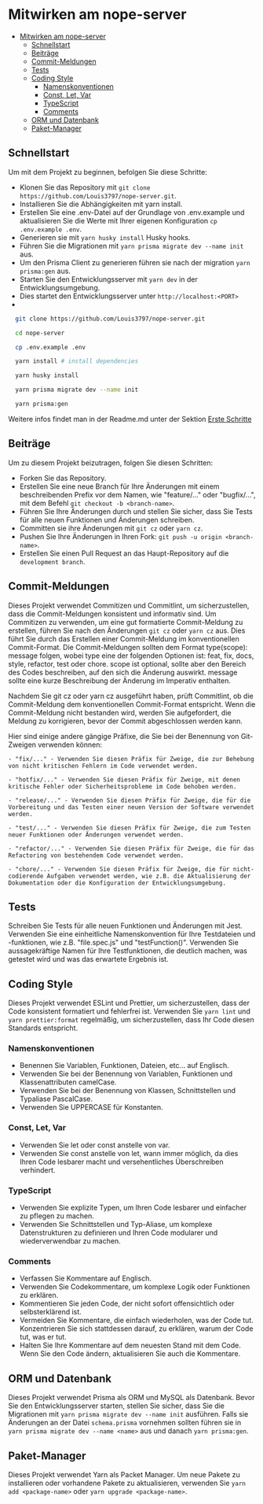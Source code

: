 # Mitwirken am nope-server

- [Mitwirken am nope-server](#mitwirken-am-nope-server)
  - [Schnellstart](#schnellstart)
  - [Beiträge](#beiträge)
  - [Commit-Meldungen](#commit-meldungen)
  - [Tests](#tests)
  - [Coding Style](#coding-style)
    - [Namenskonventionen](#namenskonventionen)
    - [Const, Let, Var](#const-let-var)
    - [TypeScript](#typescript)
    - [Comments](#comments)
  - [ORM und Datenbank](#orm-und-datenbank)
  - [Paket-Manager](#paket-manager)

## Schnellstart

Um mit dem Projekt zu beginnen, befolgen Sie diese Schritte:

- Klonen Sie das Repository mit `git clone https://github.com/Louis3797/nope-server.git`.
- Installieren Sie die Abhängigkeiten mit yarn install.
- Erstellen Sie eine .env-Datei auf der Grundlage von .env.example und aktualisieren Sie die Werte mit Ihrer eigenen Konfiguration `cp .env.example .env`.
- Generieren sie mit `yarn husky install` Husky hooks.
- Führen Sie die Migrationen mit `yarn prisma migrate dev --name init` aus.
- Um den Prisma Client zu generieren führen sie nach der migration `yarn prisma:gen` aus.
- Starten Sie den Entwicklungsserver mit `yarn dev` in der Entwicklungsumgebung.
- Dies startet den Entwicklungsserver unter `http://localhost:<PORT>`
-

```bash
  git clone https://github.com/Louis3797/nope-server.git

  cd nope-server

  cp .env.example .env

  yarn install # install dependencies

  yarn husky install

  yarn prisma migrate dev --name init 

  yarn prisma:gen
```

Weitere infos findet man in der Readme.md unter der Sektion [Erste Schritte](https://github.com/Louis3797/nope-server#erste-schritte)

## Beiträge

Um zu diesem Projekt beizutragen, folgen Sie diesen Schritten:

- Forken Sie das Repository.
- Erstellen Sie eine neue Branch für Ihre Änderungen mit einem beschreibenden Prefix vor dem Namen, wie "feature/..." oder "bugfix/...", mit dem Befehl `git checkout -b <branch-name>`.
- Führen Sie Ihre Änderungen durch und stellen Sie sicher, dass Sie Tests für alle neuen Funktionen und Änderungen schreiben.
- Committen sie ihre Änderungen mit `git cz` oder `yarn cz`.
- Pushen Sie Ihre Änderungen in Ihren Fork: `git push -u origin <branch-name>`.
- Erstellen Sie einen Pull Request an das Haupt-Repository auf die `development branch`.

## Commit-Meldungen

Dieses Projekt verwendet Commitizen und Commitlint, um sicherzustellen, dass die Commit-Meldungen konsistent und informativ sind. Um Commitizen zu verwenden, um eine gut formatierte Commit-Meldung zu erstellen, führen Sie nach den Änderungen `git cz` oder `yarn cz` aus. Dies führt Sie durch das Erstellen einer Commit-Meldung im konventionellen Commit-Format. Die Commit-Meldungen sollten dem Format type(scope): message folgen, wobei type eine der folgenden Optionen ist: feat, fix, docs, style, refactor, test oder chore. scope ist optional, sollte aber den Bereich des Codes beschreiben, auf den sich die Änderung auswirkt. message sollte eine kurze Beschreibung der Änderung im Imperativ enthalten.

Nachdem Sie git cz oder yarn cz ausgeführt haben, prüft Commitlint, ob die Commit-Meldung dem konventionellen Commit-Format entspricht. Wenn die Commit-Meldung nicht bestanden wird, werden Sie aufgefordert, die Meldung zu korrigieren, bevor der Commit abgeschlossen werden kann.

Hier sind einige andere gängige Präfixe, die Sie bei der Benennung von Git-Zweigen verwenden können:

    - "fix/..." - Verwenden Sie diesen Präfix für Zweige, die zur Behebung von nicht kritischen Fehlern im Code verwendet werden.

    - "hotfix/..." - Verwenden Sie diesen Präfix für Zweige, mit denen kritische Fehler oder Sicherheitsprobleme im Code behoben werden.

    - "release/..." - Verwenden Sie diesen Präfix für Zweige, die für die Vorbereitung und das Testen einer neuen Version der Software verwendet werden.

    - "test/..." - Verwenden Sie diesen Präfix für Zweige, die zum Testen neuer Funktionen oder Änderungen verwendet werden.

    - "refactor/..." - Verwenden Sie diesen Präfix für Zweige, die für das Refactoring von bestehendem Code verwendet werden.

    - "chore/..." - Verwenden Sie diesen Präfix für Zweige, die für nicht-codierende Aufgaben verwendet werden, wie z.B. die Aktualisierung der Dokumentation oder die Konfiguration der Entwicklungsumgebung.

## Tests

Schreiben Sie Tests für alle neuen Funktionen und Änderungen mit Jest. Verwenden Sie eine einheitliche Namenskonvention für Ihre Testdateien und -funktionen, wie z.B. "file.spec.js" und "testFunction()". Verwenden Sie aussagekräftige Namen für Ihre Testfunktionen, die deutlich machen, was getestet wird und was das erwartete Ergebnis ist.

## Coding Style

Dieses Projekt verwendet ESLint und Prettier, um sicherzustellen, dass der Code konsistent formatiert und fehlerfrei ist. Verwenden Sie `yarn lint` und `yarn prettier:format` regelmäßig, um sicherzustellen, dass Ihr Code diesen Standards entspricht.

### Namenskonventionen

- Benennen Sie Variablen, Funktionen, Dateien, etc... auf Englisch.
- Verwenden Sie bei der Benennung von Variablen, Funktionen und Klassenattributen camelCase.
- Verwenden Sie bei der Benennung von Klassen, Schnittstellen und Typaliase PascalCase.
- Verwenden Sie UPPERCASE für Konstanten.

### Const, Let, Var

- Verwenden Sie let oder const anstelle von var.
- Verwenden Sie const anstelle von let, wann immer möglich, da dies Ihren Code lesbarer macht und versehentliches Überschreiben verhindert.

### TypeScript

- Verwenden Sie explizite Typen, um Ihren Code lesbarer und einfacher zu pflegen zu machen.
- Verwenden Sie Schnittstellen und Typ-Aliase, um komplexe Datenstrukturen zu definieren und Ihren Code modularer und wiederverwendbar zu machen.

### Comments

- Verfassen Sie Kommentare auf Englisch. 
- Verwenden Sie Codekommentare, um komplexe Logik oder Funktionen zu erklären.
- Kommentieren Sie jeden Code, der nicht sofort offensichtlich oder selbsterklärend ist.
- Vermeiden Sie Kommentare, die einfach wiederholen, was der Code tut. Konzentrieren Sie sich stattdessen darauf, zu erklären, warum der Code tut, was er tut.
- Halten Sie Ihre Kommentare auf dem neuesten Stand mit dem Code. Wenn Sie den Code ändern, aktualisieren Sie auch die Kommentare.


## ORM und Datenbank

Dieses Projekt verwendet Prisma als ORM und MySQL als Datenbank. Bevor Sie den Entwicklungsserver starten, stellen Sie sicher, dass Sie die Migrationen mit `yarn prisma migrate dev --name init` ausführen. Falls sie Änderungen an der Datei `schema.prisma` vornehmen sollten führen sie in `yarn prisma migrate dev --name <name>` aus und danach `yarn prisma:gen`.

## Paket-Manager

Dieses Projekt verwendet Yarn als Packet Manager. Um neue Pakete zu installieren oder vorhandene Pakete zu aktualisieren, verwenden Sie `yarn add <package-name>` oder `yarn upgrade <package-name>`.
